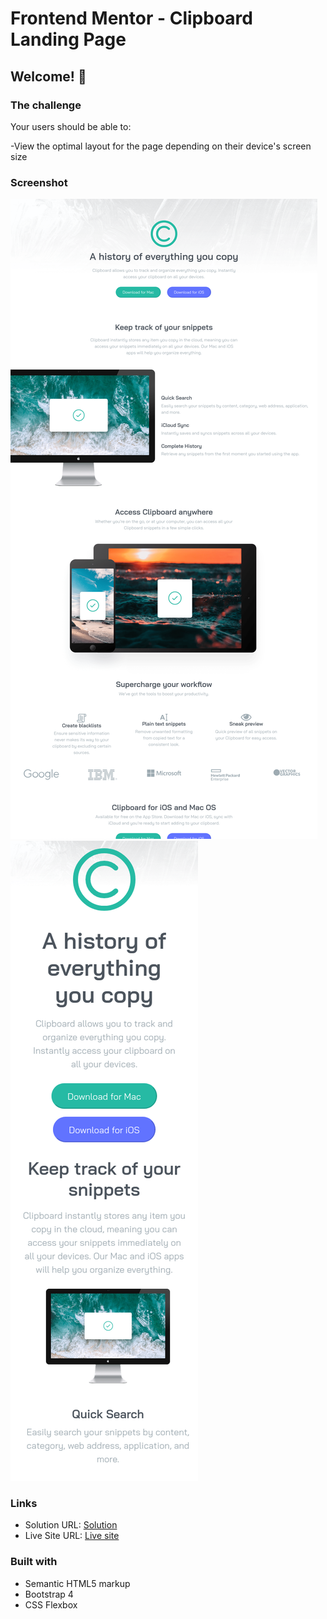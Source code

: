 # Frontend Mentor - Clipboard Landing Page

## Welcome! 👋

### The challenge

Your users should be able to:

-View the optimal layout for the page depending on their device's screen size

### Screenshot

![](./desktop-ss.png)
![](./mobile-ss.png)

### Links

- Solution URL: [Solution](https://www.frontendmentor.io/solutions/made-with-vanila-html-and-css-flexbox-and-media-quaries-7aVaa-FkjT)
- Live Site URL: [Live site](https://muazzy.github.io/Frontend-Mentor-Challenges/clipboard-landing-page-master)


### Built with

- Semantic HTML5 markup
- Bootstrap 4
- CSS Flexbox